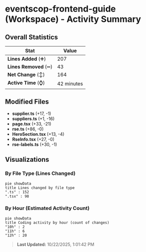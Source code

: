 # eventscop-frontend-guide (Workspace) - Activity Summary 

## Overall Statistics

| Stat                   | Value                                                             |
| ---------------------- | ----------------------------------------------------------------- |
| **Lines Added** (➕)   | 207                                          |
| **Lines Removed** (➖) | 43                                        |
| **Net Change** (↕)    | 164                |
| **Active Time** (⌚)   | 42 minutes |


## Modified Files
- **supplier.ts** (+17, -1)
- **suppliers.ts** (+1, -16)
- **page.tsx** (+33, -21)
- **rse.ts** (+86, -0)
- **HeroSection.tsx** (+13, -4)
- **RseInfo.tsx** (+27, -0)
- **rse-labels.ts** (+30, -1)

## Visualizations

### By File Type (Lines Changed)

```mermaid
pie showData
title Lines changed by file type
".ts" : 152
".tsx" : 98
```

### By Hour (Estimated Activity Count)

```mermaid
pie showData
title Coding activity by hour (count of changes)
"10h" : 2
"11h" : 6
"12h" : 20
```


> **Last Updated:** 10/22/2025, 1:01:42 PM